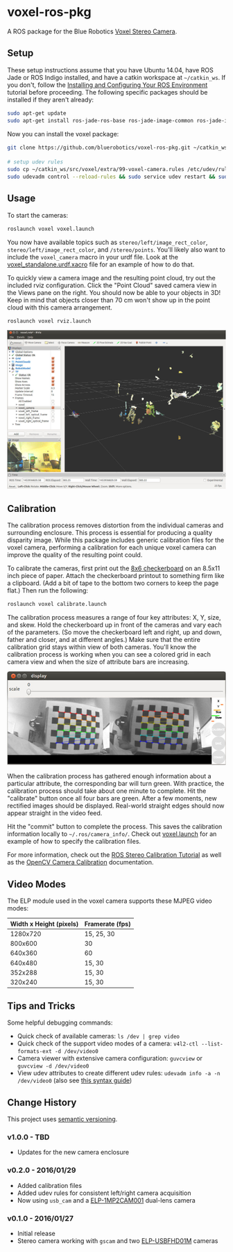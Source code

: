 # voxel-ros-pkg

A ROS package for the Blue Robotics [Voxel Stereo Camera](https://www.bluerobotics.com/store/electronics/voxel-stereo-camera/).

## Setup

These setup instructions assume that you have Ubuntu 14.04, have ROS Jade or ROS Indigo installed, and have a catkin workspace at `~/catkin_ws`. If you don't, follow the [Installing and Configuring Your ROS Environment](http://wiki.ros.org/ROS/Tutorials/InstallingandConfiguringROSEnvironment) tutorial before proceeding. The following specific packages should be installed if they aren't already:

```bash
sudo apt-get update
sudo apt-get install ros-jade-ros-base ros-jade-image-common ros-jade-image-transport-plugins ros-jade-image-pipeline ros-jade-usb-cam
```

Now you can install the voxel package:

```bash
git clone https://github.com/bluerobotics/voxel-ros-pkg.git ~/catkin_ws/src/voxel

# setup udev rules
sudo cp ~/catkin_ws/src/voxel/extra/99-voxel-camera.rules /etc/udev/rules.d/
sudo udevadm control --reload-rules && sudo service udev restart && sudo udevadm trigger
```

## Usage

To start the cameras:

```bash
roslaunch voxel voxel.launch
```

You now have available topics such as `stereo/left/image_rect_color`, `stereo/left/image_rect_color`, and `/stereo/points`. You'll likely also want to include the `voxel_camera` macro in your urdf file. Look at the [voxel_standalone.urdf.xacro](description/voxel_standalone.urdf.xacro) file for an example of how to do that.

To quickly view a camera image and the resulting point cloud, try out the included rviz configuration. Click the "Point Cloud" saved camera view in the Views pane on the right. You should now be able to your objects in 3D! Keep in mind that objects closer than 70 cm won't show up in the point cloud with this camera arrangement.

```bash
roslaunch voxel rviz.launch
```

![Rviz Screenshot](extra/rviz-screenshot.jpg)

## Calibration

The calibration process removes distortion from the individual cameras and surrounding enclosure. This process is essential for producing a quality disparity image. While this package includes generic calibration files for the voxel camera, performing a calibration for each unique voxel camera can improve the quality of the resulting point could.

To calibrate the cameras, first print out the [8x6 checkerboard](extra/checkerboard-8x6.pdf) on an 8.5x11 inch piece of paper. Attach the checkerboard printout to something firm like a clipboard. (Add a bit of tape to the bottom two corners to keep the page flat.) Then run the following:

```bash
roslaunch voxel calibrate.launch
```

The calibration process measures a range of four key attributes: X, Y, size, and skew. Hold the checkerboard up in front of the cameras and vary each of the parameters. (So move the checkerboard left and right, up and down, father and closer, and at different angles.) Make sure that the entire calibration grid stays within view of both cameras. You'll know the calibration process is working when you can see a colored grid in each camera view and when the size of attribute bars are increasing.

![Calibration Screenshot](extra/calibration-screenshot.jpg)

When the calibration process has gathered enough information about a particular attribute, the corresponding bar will turn green. With practice, the calibration process should take about one minute to complete. Hit the "calibrate" button once all four bars are green. After a few moments, new rectified images should be displayed. Real-world straight edges should now appear straight in the video feed.

Hit the "commit" button to complete the process. This saves the calibration information locally to `~/.ros/camera_info/`. Check out [voxel.launch](launch/voxel.launch) for an example of how to specify the calibration files.

For more information, check out the [ROS Stereo Calibration Tutorial](http://wiki.ros.org/camera_calibration/Tutorials/StereoCalibration) as well as the [OpenCV Camera Calibration](http://docs.opencv.org/2.4/modules/calib3d/doc/camera_calibration_and_3d_reconstruction.html) documentation.

## Video Modes

The ELP module used in the voxel camera supports these MJPEG video modes:

| Width x Height (pixels) | Framerate (fps) |
| --- | --- |
| 1280x720 | 15, 25, 30 |
| 800x600 | 30 |
| 640x360 | 60 |
| 640x480 | 15, 30 |
| 352x288 | 15, 30 |
| 320x240 | 15, 30 |

## Tips and Tricks

Some helpful debugging commands:

* Quick check of available cameras: `ls /dev | grep video`
* Quick check of the support video modes of a camera: `v4l2-ctl --list-formats-ext -d /dev/video0`
* Camera viewer with extensive camera configuration: `guvcview` or `guvcview -d /dev/video0`
* View udev attributes to create different udev rules: `udevadm info -a -n /dev/video0` (also see [this syntax guide](http://www.reactivated.net/writing_udev_rules.html#syntax))

## Change History

This project uses [semantic versioning](http://semver.org/).

### v1.0.0 - TBD

* Updates for the new camera enclosure

### v0.2.0 - 2016/01/29

* Added calibration files
* Added udev rules for consistent left/right camera acquisition
* Now using `usb_cam` and a [ELP-1MP2CAM001](http://www.amazon.com/gp/product/B00VG32EC2?psc=1&redirect=true&ref_=ox_sc_sfl_title_1&smid=A1X8N7RHCK4F35) dual-lens camera

### v0.1.0 - 2016/01/27

* Initial release
* Stereo camera working with `gscam` and two [ELP-USBFHD01M](http://www.amazon.com/ELP-Driver-Camera-Module-ELP-USBFHD01M-L21/dp/B00KA7WSSU/ref=pd_sim_147_2?ie=UTF8&dpID=41HNP%2BZXJuL&dpSrc=sims&preST=_AC_UL160_SR160%2C160_&refRID=0K7CKWSDSNFEWPV613WY) cameras
